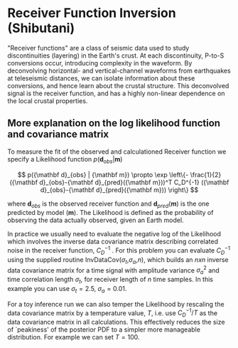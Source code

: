 # Receiver Function Inversion (Shibutani)

<!-- Please write anything you'd like to explain about the forward problem here -->

"Receiver functions" are a class of seismic data used to study discontinuities (layering) in the Earth's crust. At each discontinuity, P-to-S conversions occur, introducing complexity in the waveform. By deconvolving horizontal- and vertical-channel waveforms from earthquakes at teleseismic distances, we can isolate information about these conversions, and hence learn about the crustal structure. This deconvolved signal is the receiver function, and has a highly non-linear dependence on the local crustal properties.

## More explanation on the log likelihood function and covariance matrix

To measure the fit of the observed and calculationed Receiver function we specify a Likelihood function $p({\mathbf d}_{obs}| {\mathbf m})$ 

$$
p({\mathbf d}_{obs} | {\mathbf m}) \propto \exp \left\{- \frac{1}{2} ({\mathbf d}_{obs}-{\mathbf d}_{pred}({\mathbf m}))^T C_D^{-1} ({\mathbf d}_{obs}-{\mathbf d}_{pred}({\mathbf m})) \right\}
$$

where ${\mathbf d}_{obs}$ is the observed receiver function and ${\mathbf d}_{pred}({\mathbf m})$ is the one predicted by model $({\mathbf m})$. The Likelihood is defined as the probability of observing the data actually observed, given an Earth model.

In practice we usually need to evaluate the negative log of the Likelihood
which involves the inverse data covariance matrix describing correlated noise in the receiver function, $C_D^{-1}$ . For this problem you can evaluate $C_D^{-1}$ using the supplied routine InvDataCov($\sigma_t$,$\sigma_a$,$n$), which builds an $nxn$ inverse data covariance matrix for a time signal with amplitude variance $\sigma_a^2$ and time correlation length $\sigma_t$, for receiver length of $n$ time samples. In this example you can use $\sigma_t = 2.5$, $\sigma_a=0.01$. 

For a toy inference run we can also temper the Likelihood by rescaling the data covariance matrix by a temperature value, $T$, i.e. use $C_D^{-1}/T$ as the data covariance matrix in all calculations. This effectively reduces the size of `peakiness' of the posterior PDF to a simpler more manageable distribution. For example we can set $T=100$.
